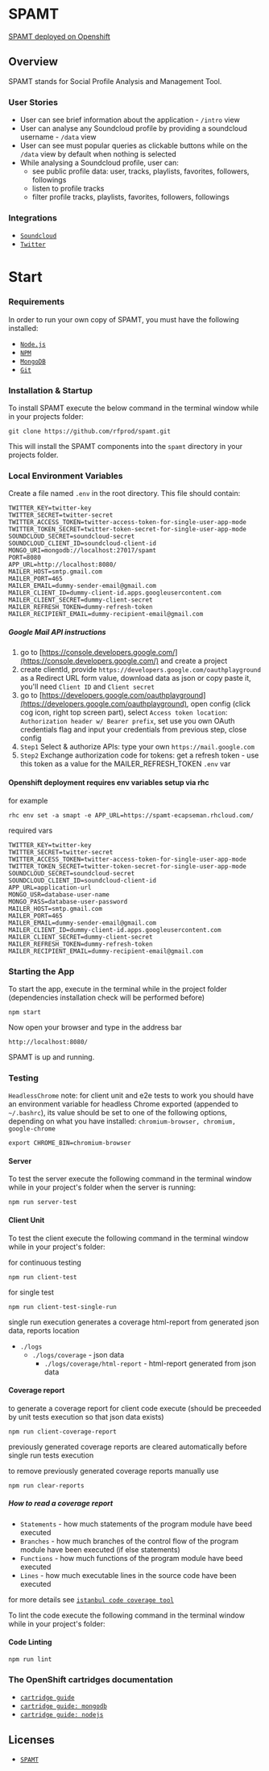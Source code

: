 # SPAMT

[SPAMT deployed on Openshift](http://spamt-ecapseman.rhcloud.com/)

## Overview

SPAMT stands for Social Profile Analysis and Management Tool.

### User Stories
* User can see brief information about the application - `/intro` view
* User can analyse any Soundcloud profile by providing a soundcloud username - `/data` view
* User can see must popular queries as clickable buttons while on the `/data` view by default when nothing is selected
* While analysing a Soundcloud profile, user can:
  * see public profile data: user, tracks, playlists, favorites, followers, followings
  * listen to profile tracks
  * filter profile tracks, playlists, favorites, followers, followings

### Integrations

* [`Soundcloud`](https://soundcloud.com/)
* [`Twitter`](https://twitter.com/)

# Start

### Requirements

In order to run your own copy of SPAMT, you must have the following installed:

- [`Node.js`](https://nodejs.org/)
- [`NPM`](https://nodejs.org/)
- [`MongoDB`](http://www.mongodb.org/)
- [`Git`](https://git-scm.com/)

### Installation & Startup

To install SPAMT execute the below command in the terminal window while in your projects folder:

```
git clone https://github.com/rfprod/spamt.git
```

This will install the SPAMT components into the `spamt` directory in your projects folder.

### Local Environment Variables

Create a file named `.env` in the root directory. This file should contain:

```
TWITTER_KEY=twitter-key
TWITTER_SECRET=twitter-secret
TWITTER_ACCESS_TOKEN=twitter-access-token-for-single-user-app-mode
TWITTER_TOKEN_SECRET=twitter-token-secret-for-single-user-app-mode
SOUNDCLOUD_SECRET=soundcloud-secret
SOUNDCLOUD_CLIENT_ID=soundcloud-client-id
MONGO_URI=mongodb://localhost:27017/spamt
PORT=8080
APP_URL=http://localhost:8080/
MAILER_HOST=smtp.gmail.com
MAILER_PORT=465
MAILER_EMAIL=dummy-sender-email@gmail.com
MAILER_CLIENT_ID=dummy-client-id.apps.googleusercontent.com
MAILER_CLIENT_SECRET=dummy-client-secret
MAILER_REFRESH_TOKEN=dummy-refresh-token
MAILER_RECIPIENT_EMAIL=dummy-recipient-email@gmail.com
```

##### Google Mail API instructions

1. go to [https://console.developers.google.com/](https://console.developers.google.com/) and create a project
2. create clientId, provide `https://developers.google.com/oauthplayground` as a Redirect URL form value, download data as json or copy paste it, you'll need `Client ID` and `Client secret`
3. go to [https://developers.google.com/oauthplayground](https://developers.google.com/oauthplayground), open config (click cog icon, right top screen part), select `Access token location`: `Authorization header w/ Bearer prefix`, set use you own OAuth credentials flag and input your credentials from previous step, close config
4. `Step1` Select & authorize APIs: type your own `https://mail.google.com`
5. `Step2` Exchange authorization code for tokens: get a refresh token - use this token as a value for the MAILER_REFRESH_TOKEN `.env` var

#### Openshift deployment requires env variables setup via rhc

for example

`rhc env set -a smapt -e APP_URL=https://spamt-ecapseman.rhcloud.com/`

required vars

```
TWITTER_KEY=twitter-key
TWITTER_SECRET=twitter-secret
TWITTER_ACCESS_TOKEN=twitter-access-token-for-single-user-app-mode
TWITTER_TOKEN_SECRET=twitter-token-secret-for-single-user-app-mode
SOUNDCLOUD_SECRET=soundcloud-secret
SOUNDCLOUD_CLIENT_ID=soundcloud-client-id
APP_URL=application-url
MONGO_USR=database-user-name
MONGO_PASS=database-user-password
MAILER_HOST=smtp.gmail.com
MAILER_PORT=465
MAILER_EMAIL=dummy-sender-email@gmail.com
MAILER_CLIENT_ID=dummy-client-id.apps.googleusercontent.com
MAILER_CLIENT_SECRET=dummy-client-secret
MAILER_REFRESH_TOKEN=dummy-refresh-token
MAILER_RECIPIENT_EMAIL=dummy-recipient-email@gmail.com
```

### Starting the App

To start the app, execute in the terminal while in the project folder (dependencies installation check will be performed before)

```
npm start
```

Now open your browser and type in the address bar

```
http://localhost:8080/
```

SPAMT is up and running.

### Testing

`HeadlessChrome` note: for client unit and e2e tests to work you should have an environment variable for headless Chrome exported (appended to `~/.bashrc`), its value should be set to one of the following options, depending on what you have installed: `chromium-browser, chromium, google-chrome`

```
export CHROME_BIN=chromium-browser
```

#### Server

To test the server execute the following command in the terminal window while in your project's folder when the server is running:

```
npm run server-test
```

#### Client Unit

To test the client execute the following command in the terminal window while in your project's folder:

for continuous testing

```
npm run client-test
```

for single test

```
npm run client-test-single-run
```

single run execution generates a coverage html-report from generated json data, reports location

  * `./logs`
    * `./logs/coverage` - json data
      * `./logs/coverage/html-report` - html-report generated from json data

#### Coverage report

to generate a coverage report for client code execute (should be preceeded by unit tests execution so that json data exists)

```
npm run client-coverage-report
```

previously generated coverage reports are cleared automatically before single run tests execution

to remove previously generated coverage reports manually use

```
npm run clear-reports
```

##### How to read a coverage report

* `Statements` - how much statements of the program module have beed executed
* `Branches` - how much branches of the control flow of the program module have been executed (if else statements)
* `Functions` - how much functions of the program module have beed executed
* `Lines` - how much executable lines in the source code have been executed

for more details see [`istanbul code coverage tool`](https://gotwarlost.github.io/istanbul)

To lint the code execute the following command in the terminal window while in your project's folder:

#### Code Linting

```
npm run lint
```

### The OpenShift cartridges documentation

* [`cartridge guide`](https://github.com/openshift/origin-server/blob/master/documentation/oo_cartridge_guide.adoc#openshift-origin-cartridge-guide)
* [`cartridge guide: mongodb`](https://github.com/openshift/origin-server/blob/master/documentation/oo_cartridge_guide.adoc#9-mongodb)
* [`cartridge guide: nodejs`](https://github.com/openshift/origin-server/blob/master/documentation/oo_cartridge_guide.adoc#11-nodejs)

## Licenses

* [`SPAMT`](LICENSE.md)
